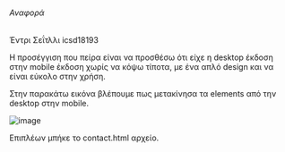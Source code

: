 <h6>Αναφορά</h6>

Έντρι Σεΐτλλι
icsd18193

Η προσέγγιση που πείρα είναι να προσθέσω ότι είχε η desktop έκδοση στην mobile έκδοση χωρίς να κόψω τίποτα, με ένα απλό design και να είναι εύκολο στην χρήση.

Στην παρακάτω εικόνα βλέπουμε πως μετακίνησα τα elements από την desktop στην mobile.

![image](https://user-images.githubusercontent.com/98898971/198330916-37b86a24-6829-4e74-a0f7-d6326586e097.png)

Επιπλέων μπήκε το contact.html αρχείο.
